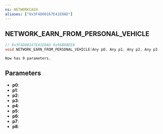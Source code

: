 ```yaml
---
ns: NETWORKCASH
aliases: ["0x3F4D00167E41E0AD"]
---
```

## NETWORK_EARN_FROM_PERSONAL_VEHICLE

```c
// 0x3F4D00167E41E0AD 0x96B8BEE8
void NETWORK_EARN_FROM_PERSONAL_VEHICLE(Any p0, Any p1, Any p2, Any p3, Any p4, Any p5, Any p6, Any p7, Any p8);
```

```
Now has 9 parameters.  
```

## Parameters
* **p0**: 
* **p1**: 
* **p2**: 
* **p3**: 
* **p4**: 
* **p5**: 
* **p6**: 
* **p7**: 
* **p8**: 

